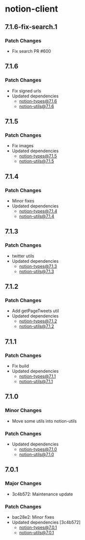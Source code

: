 # notion-client

## 7.1.6-fix-search.1

### Patch Changes

- Fix search PR #600

## 7.1.6

### Patch Changes

- Fix signed urls
- Updated dependencies
  - notion-types@7.1.6
  - notion-utils@7.1.6

## 7.1.5

### Patch Changes

- Fix images
- Updated dependencies
  - notion-types@7.1.5
  - notion-utils@7.1.5

## 7.1.4

### Patch Changes

- Minor fixes
- Updated dependencies
  - notion-types@7.1.4
  - notion-utils@7.1.4

## 7.1.3

### Patch Changes

- twitter utils
- Updated dependencies
  - notion-types@7.1.3
  - notion-utils@7.1.3

## 7.1.2

### Patch Changes

- Add getPageTweets util
- Updated dependencies
  - notion-types@7.1.2
  - notion-utils@7.1.2

## 7.1.1

### Patch Changes

- Fix build
- Updated dependencies
  - notion-types@7.1.1
  - notion-utils@7.1.1

## 7.1.0

### Minor Changes

- Move some utils into notion-utils

### Patch Changes

- Updated dependencies
  - notion-types@7.1.0
  - notion-utils@7.1.0

## 7.0.1

### Major Changes

- 3c4b572: Maintenance update

### Patch Changes

- bac28e2: Minor fixes
- Updated dependencies [3c4b572]
  - notion-types@7.0.1
  - notion-utils@7.0.1
